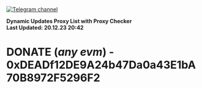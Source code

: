 [![Telegram channel](https://img.shields.io/endpoint?url=https://runkit.io/damiankrawczyk/telegram-badge/branches/master?url=https://t.me/n4z4v0d)](https://t.me/n4z4v0d) 

**Dynamic Updates Proxy List with Proxy Checker**  
**Last Updated: 20.12.23 20:42**

# DONATE (_any evm_) - 0xDEADf12DE9A24b47Da0a43E1bA70B8972F5296F2
